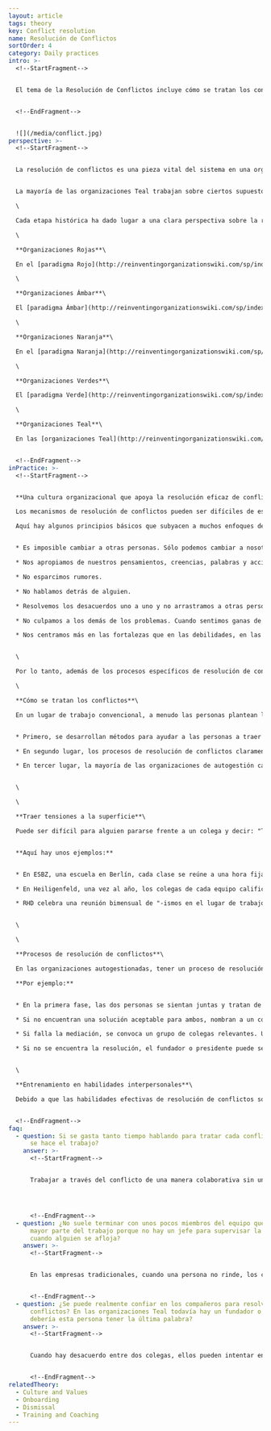 ```yaml
---
layout: article
tags: theory
key: Conflict resolution
name: Resolución de Conflictos
sortOrder: 4
category: Daily practices
intro: >-
  <!--StartFragment-->


  El tema de la Resolución de Conflictos incluye cómo se tratan los conflictos y por quién. En particular, discutimos los tipos de procesos utilizados, los factores que reducen evadir los conflictos y las estructuras que previenen el conflicto.


  <!--EndFragment-->


  ![](/media/conflict.jpg)
perspective: >-
  <!--StartFragment-->


  La resolución de conflictos es una pieza vital del sistema en una organización Teal. Si no hay jefe para actuar como un meditador de conflicto, entonces se requiere de un nuevo proceso para manejar el conflicto. En una organización Teal, la resolución de conflictos se basa en las relaciones de pares. Sin este enfoque, la organización encontraría muy difícil, si no imposible, funcionar.


  La mayoría de las organizaciones Teal trabajan sobre ciertos supuestos acerca de la naturaleza humana: que los trabajadores son adultos reflexivos, confiables, capaces de ser responsables y responsables de sus decisiones y acciones. En el lugar de trabajo basado en los supuestos Teal, un proceso claro de resolución de conflictos, junto con una capacitación adecuada, le da a la gente el camino y las habilidades para superar los desacuerdos con la madurez y la gracia\

  \

  Cada etapa histórica ha dado lugar a una clara perspectiva sobre la resolución de conflictos y sobre prácticas muy diferentes:\

  \

  **Organizaciones Rojas**\

  En el [paradigma Rojo](http://reinventingorganizationswiki.com/sp/index.php?title=El_paradigma_Rojo_y_las_Organizaciones "El paradigma Rojo y las Organizaciones"), hay un ejercicio dominante del poder por el jefe o líder para mantener a los demás en la línea. El miedo es el pegamento de la organización. En general, el conflicto se maneja por la supresión, el poder o el dominio, y por reglas estrictas que se refuerzan por el miedo a las consecuencias.\

  \

  **Organizaciones Ámbar**\

  El [paradigma Ámbar](http://reinventingorganizationswiki.com/sp/index.php?title=El_Paradigma_%C3%81mbar_y_las_Organizaciones "El Paradigma Ámbar y las Organizaciones") ha instituido roles dentro de la estructura de pirámide jerárquica para mandar y controlar de arriba hacia abajo (qué y cómo). La estabilidad se valora sobre todo y se mantiene a través de roles y procesos claramente definidos. Los métodos para manejar el conflicto incluyen el evitarlos o suprimirlos. Las reglas son impuestas por aquellos con autoridad y pueden ser impuestas a través de acciones legales. Estos tipos de organizaciones tienen fuertes procesos de recursos humanos para manejar conflictos y quejas entre el empleado y el empleador.\

  \

  **Organizaciones Naranja**\

  En el [paradigma Naranja](http://reinventingorganizationswiki.com/sp/index.php?title=El_Paradigma_Naranja_y_las_Organizaciones "El Paradigma Naranja y las Organizaciones"), también hay una estructura jerárquica, pero la gestión es por objetivo (definición del qué, con más libertad en el cómo). En muchas organizaciones Naranja, aunque hay procedimientos formales de resolución de conflictos, a menudo el conflicto no se maneja adecuadamente. Aunque a menudo se alienta a los individuos a resolver los desacuerdos por sí mismos, a menudo es necesario resolver el conflicto mediante la intervención de un tercero. A menudo esto se hace remitiendo el problema al jefe o acudiendo a las políticas de recursos humanos y procedimientos. Estos procedimientos crean un nivel de independencia objetiva de los que están en conflicto.\

  \

  **Organizaciones Verdes**\

  El [paradigma Verde](http://reinventingorganizationswiki.com/sp/index.php?title=El_Paradigma_Verde_y_las_Organizaciones "El Paradigma Verde y las Organizaciones") utiliza nuevamente una estructura de pirámide clásica, pero con un mayor énfasis en el empoderamiento. Las organizaciones Verdes tienen culturas basadas en valores que incluyen principios de integridad, respeto y apertura. Hay una gran inversión en fomentar la colaboración, la comunicación, la resolución de problemas y la elaboración de acuerdos que satisfagan las necesidades subyacentes. Estos procesos a veces pueden eliminar la fuente del conflicto. Cuando surgen, los conflictos pueden tomar mucho tiempo para resolver a medida que los grupos buscan encontrar una solución armoniosa. Sin embargo, el jefe suele ser el árbitro final en situaciones de conflicto.\

  \

  **Organizaciones Teal**\

  En las [organizaciones Teal](http://reinventingorganizationswiki.com/sp/index.php?title=El_Paradigma_Teal_y_las_organizaciones "El Paradigma Teal y las organizaciones"), el conflicto es visto como una parte natural de la interacción humana y, cuando se atiende dentro de un espacio seguro, a menudo se ve como sano y creativo. Los conflictos manejados con gracia y sensibilidad abren posibilidades y aprendizaje para todos los involucrados. En organizaciones Teal, hay un tiempo especialmente reservado para atender, a nivel individual y colectivo los conflictos que normalmente surgen. A menudo se usan prácticas formales de resolución de conflictos de varios pasos y se capacita a todos en la gestión de conflictos. Los conflictos se restringen a las partes involucradas, y los mediadores, o pares que podrían ser invitados a servir en un panel mediador. Dicho panel rara vez tiene la responsabilidad de imponer una solución. Más bien el enfoque está puesto en ayudar a las partes involucradas a encontrar una solución.


  <!--EndFragment-->
inPractice: >-
  <!--StartFragment-->


  **Una cultura organizacional que apoya la resolución eficaz de conflictos**\

  Los mecanismos de resolución de conflictos pueden ser difíciles de establecer y mantener. El proceso es efectivo en la medida en que existe una cultura en el lugar de trabajo donde las personas se sienten seguras y se les anima a responsabilizarse mutuamente, incluso cuando se sienten incómodas.\

  Aquí hay algunos principios básicos que subyacen a muchos enfoques de las organizaciones Teal sobre los conflictos en una cultura que brinda soporte para resolverlos :


  * Es imposible cambiar a otras personas. Sólo podemos cambiar a nosotros mismos.

  * Nos apropiamos de nuestros pensamientos, creencias, palabras y acciones.

  * No esparcimos rumores.

  * No hablamos detrás de alguien.

  * Resolvemos los desacuerdos uno a uno y no arrastramos a otras personas al problema.

  * No culpamos a los demás de los problemas. Cuando sentimos ganas de culpar, lo tomamos como una invitación a reflexionar sobre cómo podemos ser parte del problema (y la solución).

  * Nos centramos más en las fortalezas que en las debilidades, en las oportunidades más que en los problemas.


  \

  Por lo tanto, además de los procesos específicos de resolución de conflictos, se necesitan otras estructuras para crear y mantener este tipo de cultura de apoyo. Por ejemplo, muchas organizaciones consideran útil establecer un conjunto de valores y traducir estos valores en comportamientos concretos que son alentados o declarados inaceptables en la comunidad de colegas. Muchas organizaciones Teal también establecen prácticas específicas de reunión para ayudar a los participantes a interactuar entre sí desde una posición de plenitud, para mantener sus egos bajo control y para asegurar que la voz de todos se escucha. Esto puede hacerse, por ejemplo, iniciando una reunión con un minuto de silencio, finalizando una reunión con una ronda de agradecimiento o un proceso estructurado de toma de decisiones. Otro elemento clave para una cultura de apoyo es el espacio de oficinas, que debe sentirse seguro, proporcionar lugar para la una reflexión tranquila y fomentar la plenitud individual y colectiva.\

  \

  **Cómo se tratan los conflictos**\

  En un lugar de trabajo convencional, a menudo las personas plantean las disputas al jefe para que resuelva el asunto. En las organizaciones autogestionadas, los desacuerdos se resuelven entre pares, a menudo utilizando un proceso de resolución de conflictos. Los compañeros se apoyan y exigen mutuamente para dar cuenta de sus compromisos y responsabilidades mutuas. Lograr mantener esta responsabilidad entre los colegas responsables puede resultar incómodo por lo que las organizaciones Teal a veces ofrecen apoyo y prácticas que fomentan la apertura y emerja la inteligencia emocional. En general hay tres tipos de prácticas que las organizaciones Teal ponen en marcha para ayudar a lidiar con los conflictos.


  * Primero, se desarrollan métodos para ayudar a las personas a traer las tensiones a la superficie.

  * En segundo lugar, los procesos de resolución de conflictos claramente definidos están disponibles para ayudar a las personas a enfrentarse de manera segura cuando sea necesario.

  * En tercer lugar, la mayoría de las organizaciones de autogestión capacitan a cada nuevo recluta en la resolución de conflictos y habilidades interpersonales.


  \

  \

  **Traer tensiones a la superficie**\

  Puede ser difícil para alguien pararse frente a un colega y decir: "Tenemos que hablar". Los procesos utilizados por algunas organizaciones incluyen reuniones regulares de grupo, retiros de empresas, círculos de propósito y días de valores. Sacar a la superficie se convierte en una forma de ayudar a otros a ver el conflicto como normal, creativo y una forma de aprender acerca de la diversidad y la diferencia. Estas prácticas permiten que otros compartan sus vulnerabilidades, ver crear [espacios seguros](http://reinventingorganizationswiki.com/sp/index.php?title=Creando_Espacios_Seguros "Creando Espacios Seguros").


  **Aquí hay unos ejemplos:**


  * En ESBZ, una escuela en Berlín, cada clase se reúne a una hora fija cada semana para discutir y tratar las tensiones en el grupo. La reunión es facilitada por un estudiante, que ayuda a que se respete una serie de reglas básicas que mantienen la discusión segura.

  * En Heiligenfeld, una vez al año, los colegas de cada equipo califican la calidad de su interacción con otros equipos. El resultado es un "mapa de calor" de toda la compañía que revela qué equipos deben tener una conversación para mejorar su colaboración.

  * RHD celebra una reunión bimensual de "-ismos en el lugar de trabajo" Cualquier persona que sienta que la organización debe prestar atención a una forma específica de racismo, sexismo o cualquier otro "ismo" puede unirse a la reunión.


  \

  \

  **Procesos de resolución de conflictos**\

  En las organizaciones autogestionadas, tener un proceso de resolución de conflictos claro y bien entendido ayuda a las personas a plantear problemas. Los mecanismos típicos de resolución de conflictos incluyen: discusión individualizada, mediación por un compañero y mediación por un panel. Algunas organizaciones también utilizan coaching individual o de equipo para trabajar algún malestar.\

  **Por ejemplo:**


  * En la primera fase, las dos personas se sientan juntas y tratan de resolverlo en privado.

  * Si no encuentran una solución aceptable para ambos, nombran a un colega en quien ambos confían para actuar como mediadores. El mediador no impone una decisión. Más bien, él o ella apoya a los participantes a llegar a su propia solución.

  * Si falla la mediación, se convoca un grupo de colegas relevantes. Una vez más, el panel no impone una solución.

  * Si no se encuentra la resolución, el fundador o presidente puede ser llamado al panel para agregar al peso moral del panel (pero nuevamente, no impone una solución).


  \

  **Entrenamiento en habilidades interpersonales**\

  Debido a que las habilidades efectivas de resolución de conflictos son tan centrales en las organizaciones autogestionadas, muchas organizaciones capacitan a todos sus colegas en habilidades interpersonales para que puedan lidiar con gracia los conflictos. Generalmente en sus primeras semanas en el trabajo, las nuevas contrataciones reciben la formación inicial incluyendo: autogestión, escucha profunda, negociando constructivamente con el conflicto y creando un ambiente seguro. Por ejemplo, empresas como ESBZ y Buurtzorg forman a colegas en la Comunicación No Violenta desarrollada por Marshall Rosenberg.


  <!--EndFragment-->
faq:
  - question: Si se gasta tanto tiempo hablando para tratar cada conflicto, ¿cuándo
      se hace el trabajo?
    answer: >-
      <!--StartFragment-->


      Trabajar a través del conflicto de una manera colaborativa sin una solución impuesta por un jefe puede tomar tiempo. Sin embargo, la estructura de las organizaciones Teal dentro de las cuales se confía a los empleados tomar decisiones de manera colaborativa desde una posición de plenitud y cuidado de los demás, evita que ocurran muchos conflictos. Además, muchas organizaciones Teal extensivamente entrenan a sus empleados en la comunicación eficaz y habilidades similares que les permiten hablar los conflictos en un proceso más fácil y más rápido. Incluso si la resolución de conflictos toma algún tiempo extra, hay muchos beneficios, como el aumento de la productividad de trabajadores más felices y más empoderados.




      <!--EndFragment-->
  - question: ¿No suele terminar con unos pocos miembros del equipo que hacen la
      mayor parte del trabajo porque no hay un jefe para supervisar la situación
      cuando alguien se afloja?
    answer: >-
      <!--StartFragment-->


      En las empresas tradicionales, cuando una persona no rinde, los colegas se quejan y se quejan, pero dejan que el jefe de la persona haga algo al respecto. En las organizaciones autogestionadas, la gente tiene que pararse y confrontar a los colegas que no cumplen sus compromisos. Esto a veces puede ser difícil o incómodo. Las organizaciones Teal invierten mucho tiempo y esfuerzo en dar a la gente las habilidades y los recursos que necesitan para hacer esto efectivamente.


      <!--EndFragment-->
  - question: ¿Se puede realmente confiar en los compañeros para resolver
      conflictos? En las organizaciones Teal todavía hay un fundador o CEO. ¿No
      debería esta persona tener la última palabra?
    answer: >-
      <!--StartFragment-->


      Cuando hay desacuerdo entre dos colegas, ellos pueden intentar enviarlo al fundador o CEO u otra persona que se considera que tiene más autoridad. Hay que resistir la tentación de resolver los asuntos de esta manera. En cambio, el mecanismo de resolución de conflictos ayuda a los colegas a resolver juntos el conflicto. De esta manera, aprenden que su voz es valorada y que tienen el poder de tener y sostener el compromiso de sus compañeros, sin la intervención de un jefe, aunque a veces resulte incómodo. Un CEO o fundador podría estar involucrado más tarde si los colegas originales no pueden resolver el asunto uno a uno y si eligieron a esta persona como mediador o miembro del panel. Pero ni un mediador ni un panel puede imponer una solución. También se puede solicitar otro tipo de apoyo cuando los equipos tienen problemas, pero en última instancia los participantes deben encontrar su propia solución.


      <!--EndFragment-->
relatedTheory:
  - Culture and Values
  - Onboarding
  - Dismissal
  - Training and Coaching
---
```

